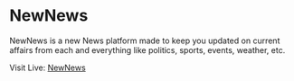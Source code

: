 # NewNews
NewNews is a new News platform made to keep you updated on current affairs from each and everything like politics, sports, events, weather, etc.

Visit Live: [NewNews](https://www.gauravlonari.github.com/NewNews/#/)
